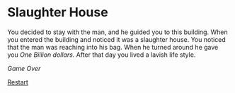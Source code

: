 # Slaughter House

You decided to stay with the man, and he guided you to this building. When you entered the building and noticed it was a slaughter house. You noticed that the man was reaching into his bag. When he turned around he gave you *One Billion dollars.* After that day you lived a lavish life style.

*Game Over*

[Restart](../wake-up)